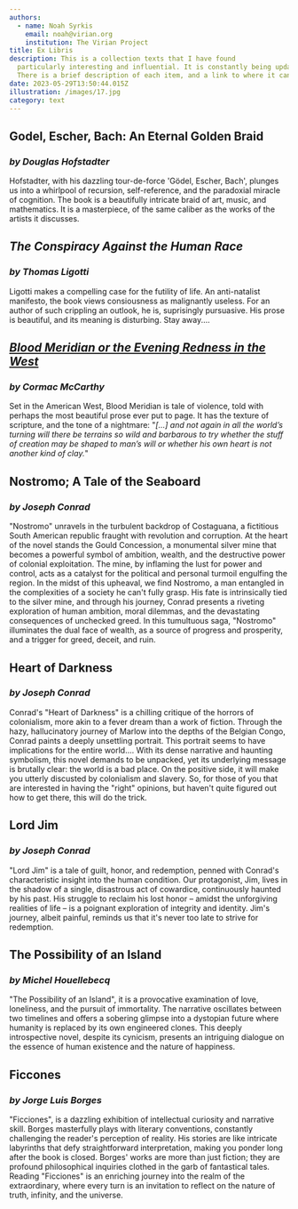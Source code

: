 ```yaml
---
authors:
  - name: Noah Syrkis
    email: noah@virian.org
    institution: The Virian Project
title: Ex Libris
description: This is a collection texts that I have found
  particularly interesting and influential. It is constantly being updated.
  There is a brief description of each item, and a link to where it can be found.
date: 2023-05-29T13:50:44.015Z
illustration: /images/17.jpg
category: text
---
```


## Godel, Escher, Bach: An Eternal Golden Braid

### *by Douglas Hofstadter*

Hofstadter, with his dazzling tour-de-force 'Gödel, Escher, Bach', plunges us into a whirlpool of recursion, self-reference, and the paradoxial miracle of cognition.
The book is a beautifully intricate braid of art, music, and mathematics. It is a masterpiece, of the same caliber as the works of the artists it discusses.

## *The Conspiracy Against the Human Race*

### *by Thomas Ligotti*

Ligotti makes a compelling case for the futility of life.
An anti-natalist manifesto, the book views consiousness as malignantly useless.
For an author of such crippling an outlook, he is, suprisingly pursuasive.
His prose is beautiful, and its meaning is disturbing. Stay away....

## [*Blood Meridian or the Evening Redness in the West*](https://www.amazon.com/Blood-Meridian-Evening-Redness-West/dp/0679728759?&_encoding=UTF8&tag=virian-20&linkCode=ur2&linkId=ab1895dc41da6604e4110f1bc5a430ce&camp=1789&creative=9325)

### *by Cormac McCarthy*

Set in the American West, Blood Meridian is tale of violence, told with perhaps the most beautiful prose ever put to page. It has the texture of scripture, and the tone of a nightmare:
"*\[...] and not again in all the world’s turning will there be terrains so wild and barbarous to try whether the stuff of creation may be shaped to man’s will or whether his own heart is not another kind of clay.*"

## Nostromo; A Tale of the Seaboard

### *by Joseph Conrad*

"Nostromo" unravels in the turbulent backdrop of Costaguana, a fictitious South American republic fraught with revolution and corruption. At the heart of the novel stands the Gould Concession, a monumental silver mine that becomes a powerful symbol of ambition, wealth, and the destructive power of colonial exploitation. The mine, by inflaming the lust for power and control, acts as a catalyst for the political and personal turmoil engulfing the region. In the midst of this upheaval, we find Nostromo, a man entangled in the complexities of a society he can't fully grasp. His fate is intrinsically tied to the silver mine, and through his journey, Conrad presents a riveting exploration of human ambition, moral dilemmas, and the devastating consequences of unchecked greed. In this tumultuous saga, "Nostromo" illuminates the dual face of wealth, as a source of progress and prosperity, and a trigger for greed, deceit, and ruin.

## Heart of Darkness

### *by Joseph Conrad*

Conrad's "Heart of Darkness" is a chilling critique of the horrors of colonialism, more akin to a fever dream than a work of fiction.
Through the hazy, hallucinatory journey of Marlow into the depths of the Belgian Congo, Conrad paints a deeply unsettling portrait.
This portrait seems to have implications for the entire world....
With its dense narrative and haunting symbolism, this novel demands to be unpacked, yet its underlying message is brutally clear:
the world is a bad place. On the positive side, it will make you utterly discusted by colonialism and slavery.
So, for those of you that are interested in having the "right" opinions, but haven't quite figured out how to get there, this will do the trick.

## Lord Jim

### *by Joseph Conrad*

"Lord Jim" is a tale of guilt, honor, and redemption, penned with Conrad's characteristic insight into the human condition. Our protagonist, Jim, lives in the shadow of a single, disastrous act of cowardice, continuously haunted by his past. His struggle to reclaim his lost honor – amidst the unforgiving realities of life – is a poignant exploration of integrity and identity. Jim's journey, albeit painful, reminds us that it's never too late to strive for redemption.

## The Possibility of an Island

### *by Michel Houellebecq*

"The Possibility of an Island", it is a provocative examination of love, loneliness, and the pursuit of immortality. The narrative oscillates between two timelines and offers a sobering glimpse into a dystopian future where humanity is replaced by its own engineered clones. This deeply introspective novel, despite its cynicism, presents an intriguing dialogue on the essence of human existence and the nature of happiness.

## Ficcones

### *by Jorge Luis Borges*

"Ficciones", is a dazzling exhibition of intellectual curiosity and narrative skill. Borges masterfully plays with literary conventions, constantly challenging the reader's perception of reality. His stories are like intricate labyrinths that defy straightforward interpretation, making you ponder long after the book is closed. Borges' works are more than just fiction; they are profound philosophical inquiries clothed in the garb of fantastical tales. Reading "Ficciones" is an enriching journey into the realm of the extraordinary, where every turn is an invitation to reflect on the nature of truth, infinity, and the universe.
